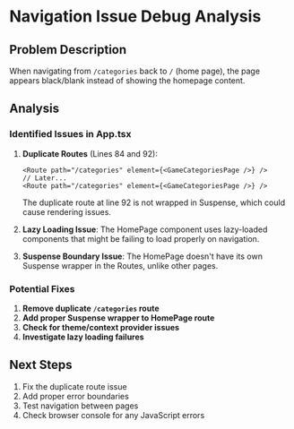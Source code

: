 # Navigation Issue Debug Analysis

## Problem Description
When navigating from `/categories` back to `/` (home page), the page appears black/blank instead of showing the homepage content.

## Analysis

### Identified Issues in App.tsx

1. **Duplicate Routes** (Lines 84 and 92):
   ```tsx
   <Route path="/categories" element={<GameCategoriesPage />} />
   // Later...
   <Route path="/categories" element={<GameCategoriesPage />} />
   ```
   The duplicate route at line 92 is not wrapped in Suspense, which could cause rendering issues.

2. **Lazy Loading Issue**:
   The HomePage component uses lazy-loaded components that might be failing to load properly on navigation.

3. **Suspense Boundary Issue**:
   The HomePage doesn't have its own Suspense wrapper in the Routes, unlike other pages.

### Potential Fixes

1. **Remove duplicate `/categories` route**
2. **Add proper Suspense wrapper to HomePage route**
3. **Check for theme/context provider issues**
4. **Investigate lazy loading failures**

## Next Steps
1. Fix the duplicate route issue
2. Add proper error boundaries
3. Test navigation between pages
4. Check browser console for any JavaScript errors
